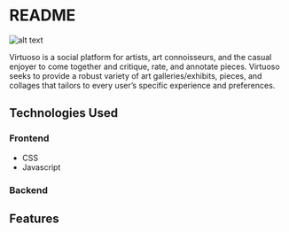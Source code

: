 # README

![alt text](https://github.com/amoahy15/GenTech/images/VIRTUOSO.png "virtuoso")

Virtuoso is a social platform for artists, art connoisseurs, and the casual enjoyer to come together and critique, rate, and annotate pieces. Virtuoso seeks to provide a robust variety of art galleries/exhibits, pieces, and collages that tailors to every user’s specific experience and preferences.

## Technologies Used

### Frontend
* CSS
* Javascript

### Backend

## Features